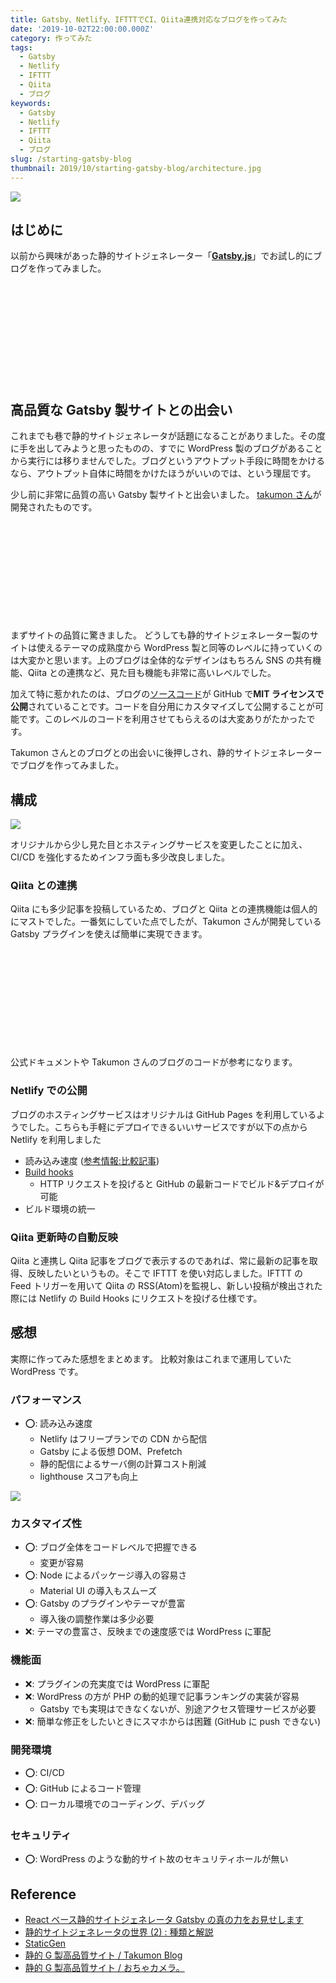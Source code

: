 ```yaml
---
title: Gatsby、Netlify、IFTTTでCI、Qiita連携対応なブログを作ってみた
date: '2019-10-02T22:00:00.000Z'
category: 作ってみた
tags:
  - Gatsby
  - Netlify
  - IFTTT
  - Qiita
  - ブログ
keywords:
  - Gatsby
  - Netlify
  - IFTTT
  - Qiita
  - ブログ
slug: /starting-gatsby-blog
thumbnail: 2019/10/starting-gatsby-blog/architecture.jpg
---
```


![](./thumbnail.png)

## はじめに

以前から興味があった静的サイトジェネレーター「[**Gatsby.js**](https://www.gatsbyjs.org/)」でお試し的にブログを作ってみました。

<div class="iframely-embed"><div class="iframely-responsive" style="height: 140px; padding-bottom: 0;"><a href="https://blog.icchi.me" data-iframely-url="//cdn.iframe.ly/kqjT36m?iframe=card-small"></a></div></div><script async src="//cdn.iframe.ly/embed.js" charset="utf-8"></script><br/>

## 高品質な Gatsby 製サイトとの出会い

これまでも巷で静的サイトジェネレータが話題になることがありました。その度に手を出してみようと思ったものの、すでに WordPress 製のブログがあることから実行には移りませんでした。ブログというアウトプット手段に時間をかけるなら、アウトプット自体に時間をかけたほうがいいのでは、という理屈です。

少し前に非常に品質の高い Gatsby 製サイトと出会いました。
[takumon さん](https://twitter.com/inouetakumon)が開発されたものです。

<div class="iframely-embed"><div class="iframely-responsive" style="height: 140px; padding-bottom: 0;"><a href="https://github.com/Takumon/blog" data-iframely-url="//cdn.iframe.ly/7durRcq?iframe=card-small"></a></div></div><script async src="//cdn.iframe.ly/embed.js" charset="utf-8"></script><br />

まずサイトの品質に驚きました。
どうしても静的サイトジェネレーター製のサイトは使えるテーマの成熟度から WordPress 製と同等のレベルに持っていくのは大変かと思います。上のブログは全体的なデザインはもちろん SNS の共有機能、Qiita との連携など、見た目も機能も非常に高いレベルでした。

加えて特に惹かれたのは、ブログの[ソースコード](https://github.com/Takumon/blog)が GitHub で**MIT ライセンスで公開**されていることです。コードを自分用にカスタマイズして公開することが可能です。このレベルのコードを利用させてもらえるのは大変ありがたかったです。

Takumon さんとのブログとの出会いに後押しされ、静的サイトジェネレーターでブログを作ってみました。

## 構成

![](./architecture.jpg)

オリジナルから少し見た目とホスティングサービスを変更したことに加え、CI/CD を強化するためインフラ面も多少改良しました。

### Qiita との連携

Qiita にも多少記事を投稿しているため、ブログと Qiita との連携機能は個人的にマストでした。一番気にしていた点でしたが、Takumon さんが開発している Gatsby プラグインを使えば簡単に実現できます。

<div class="iframely-embed"><div class="iframely-responsive" style="height: 140px; padding-bottom: 0;"><a href="https://github.com/Takumon/gatsby-source-qiita" data-iframely-url="//cdn.iframe.ly/WMJvCpV"></a></div></div><script async src="//cdn.iframe.ly/embed.js" charset="utf-8"></script><br />

公式ドキュメントや Takumon さんのブログのコードが参考になります。

### Netlify での公開

ブログのホスティングサービスはオリジナルは GitHub Pages を利用しているようでした。こちらも手軽にデプロイできるいいサービスですが以下の点から Netlify を利用しました

- 読み込み速度 ([参考情報:比較記事](https://qiita.com/NaokiIshimura/items/0b6c4ff5da437081866b))
- [Build hooks](https://www.netlify.com/docs/webhooks/)
  - HTTP リクエストを投げると GitHub の最新コードでビルド&デプロイが可能
- ビルド環境の統一

### Qiita 更新時の自動反映

Qiita と連携し Qiita 記事をブログで表示するのであれば、常に最新の記事を取得、反映したいというもの。そこで IFTTT を使い対応しました。IFTTT の Feed トリガーを用いて Qiita の RSS(Atom)を監視し、新しい投稿が検出された際には Netlify の Build Hooks にリクエストを投げる仕様です。

## 感想

実際に作ってみた感想をまとめます。
比較対象はこれまで運用していた WordPress です。

### パフォーマンス

- ⭕: 読み込み速度
  - Netlify はフリープランでの CDN から配信
  - Gatsby による仮想 DOM、Prefetch
  - 静的配信によるサーバ側の計算コスト削減
  - lighthouse スコアも向上

![](./lighthouse-score.jpg)

### カスタマイズ性

- ⭕: ブログ全体をコードレベルで把握できる
  - 変更が容易
- ⭕: Node によるパッケージ導入の容易さ
  - Material UI の導入もスムーズ
- ⭕: Gatsby のプラグインやテーマが豊富
  - 導入後の調整作業は多少必要
- ❌: テーマの豊富さ、反映までの速度感では WordPress に軍配

### 機能面

- ❌: プラグインの充実度では WordPress に軍配
- ❌: WordPress の方が PHP の動的処理で記事ランキングの実装が容易
  - Gatsby でも実現はできなくないが、別途アクセス管理サービスが必要
- ❌: 簡単な修正をしたいときにスマホからは困難 (GitHub に push できない)

### 開発環境

- ⭕: CI/CD
- ⭕: GitHub によるコード管理
- ⭕: ローカル環境でのコーディング、デバッグ

### セキュリティ

- ⭕: WordPress のような動的サイト故のセキュリティホールが無い

## Reference

- [React ベース静的サイトジェネレータ Gatsby の真の力をお見せします](https://qiita.com/uehaj/items/1b7f0a86596353587466)
- [静的サイトジェネレータの世界 (2) : 種類と解説](https://yoshinorin.net/2018/10/18/world-of-ssg2/)
- [StaticGen](https://www.staticgen.com/)
- [静的 G 製高品質サイト / Takumon Blog](https://takumon.com/)
- [静的 G 製高品質サイト / おちゃカメラ。](https://photo-tea.com/)
